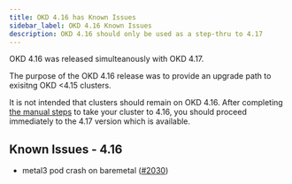 ```yaml
---
title: OKD 4.16 has Known Issues
sidebar_label: OKD 4.16 Known Issues
description: OKD 4.16 should only be used as a step-thru to 4.17
---
```


OKD 4.16 was released simulteanously with OKD 4.17.

The purpose of the OKD 4.16 release was to provide an upgrade path to exisitng OKD \<4.15 clusters.

It is not intended that clusters should remain on OKD 4.16. After completing [the manual steps](2-fcos-to-scos-migration.md) to take your cluster to 4.16, you should proceed immediately to the 4.17 version which is available.

## Known Issues - 4.16
- metal3 pod crash on baremetal ([#2030](https://github.com/okd-project/okd/issues/2030))
